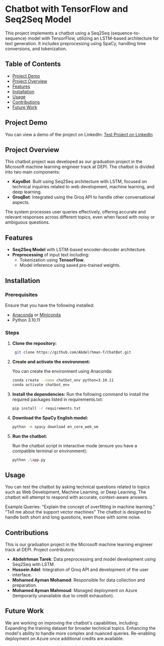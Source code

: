 # Chatbot with TensorFlow and Seq2Seq Model

This project implements a chatbot using a Seq2Seq (sequence-to-sequence) model with TensorFlow, utilizing an LSTM-based architecture for text generation. It includes preprocessing using SpaCy, handling time conversions, and tokenization.

## Table of Contents

- [Project Demo](#project-demo)
- [Project Overview](#project-overview)
- [Features](#features)
- [Installation](#installation)
- [Usage](#usage)
- [Contributions](#contributions)
- [Future Work](#future-work)

## Project Demo
You can view a demo of the project on LinkedIn:
[Test Project on LinkedIn](https://www.linkedin.com/feed/update/urn:li:activity:7253511361832357888/)


## Project Overview
This chatbot project was developed as our graduation project in the Microsoft machine learning engineer track at DEPI. The chatbot is divided into two main components:
- **KayoBot**: Built using Seq2Seq architecture with LSTM, focused on technical inquiries related to web development, machine learning, and deep learning.
- **GroqBot**: Integrated using the Groq API to handle other conversational aspects.

The system processes user queries effectively, offering accurate and relevant responses across different topics, even when faced with noisy or ambiguous questions.

## Features
- **Seq2Seq Model** with LSTM-based encoder-decoder architecture.
- **Preprocessing** of input text including:
  - Tokenization using **TensorFlow**.
  - Model inference using saved pre-trained weights.


## Installation

### Prerequisites
Ensure that you have the following installed:
- [Anaconda](https://www.anaconda.com/products/distribution) or [Miniconda](https://docs.conda.io/en/latest/miniconda.html)
- Python 3.10.11

### Steps

1. **Clone the repository:**

   ```bash
    git clone https://github.com/Abdelrhman-T/ChatBot.git


2. **Create and activate the environment:**

    You can create the environment using Anaconda:

    ```bash
    conda create --name chatbot_env python=3.10.11
    conda activate chatbot_env


3. **Install the dependencies:**
    Run the following command to install the required packages listed in requirements.txt:

    ```bash
    pip install -r requirements.txt

3. **Download the SpaCy English model:**
    ```bash
    python -m spacy download en_core_web_sm


4. **Run the chatbot:**

    Run the chatbot script in interactive mode (ensure you have a compatible terminal or environment):

    ```bash
    python .\app.py


## Usage
You can test the chatbot by asking technical questions related to topics such as Web Development, Machine Learning, or Deep Learning. The chatbot will attempt to respond with accurate, context-aware answers.

Example Queries:
"Explain the concept of overfitting in machine learning."
"Tell me about the support vector machines"
The chatbot is designed to handle both short and long questions, even those with some noise.


## Contributions
This is our graduation project in the Microsoft machine learning engineer track at DEPI.
Project contributors:
- **Abdelrhman Tarek**: Data preprocessing and model development using Seq2Seq with LSTM.
- **Hussein Adel**: Integration of Groq API and development of the user interface.
- **Mohamed Ayman Mohamed**: Responsible for data collection and preparation.
- **Mohamed Ayman Mahmoud**: Managed deployment on Azure (temporarily unavailable due to credit exhaustion).


## Future Work
We are working on improving the chatbot's capabilities, including:
Expanding the training dataset for broader technical topics.
Enhancing the model's ability to handle more complex and nuanced queries.
Re-enabling deployment on Azure once additional credits are available.
